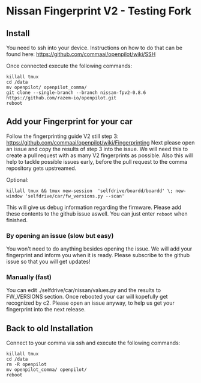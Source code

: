 # Nissan Fingerprint V2 - Testing Fork

## Install
You need to ssh into your device. Instructions on how to do that can be found here: https://github.com/commaai/openpilot/wiki/SSH

Once connected execute the following commands:

```
killall tmux
cd /data
mv openpilot/ openpilot_comma/
git clone --single-branch --branch nissan-fpv2-0.8.6 https://github.com/razem-io/openpilot.git
reboot
```

## Add your Fingerprint for your car

Follow the fingerprinting guide V2 still step 3: https://github.com/commaai/openpilot/wiki/Fingerprinting
Next please open an issue and copy the results of step 3 into the issue. We will need this to create a pull request with as many V2 fingerprints as possible. Also this will help to tackle possible issues early, before the pull request to the comma repository gets upstreamed.

Optional:

```
killall tmux && tmux new-session  'selfdrive/boardd/boardd' \; new-window 'selfdrive/car/fw_versions.py --scan'
```

This will give us debug information regarding the firmware. Please add these contents to the github issue aswell.
You can just enter `reboot` when finished.

### By opening an issue (slow but easy)

You won't need to do anything besides opening the issue. We will add your fingerprint and inform you when it is ready. Please subscribe to the github issue so that you will get updates!

### Manually (fast)

You can edit ./selfdrive/car/nissan/values.py and the results to FW_VERSIONS section. Once rebooted your car will kopefully get recognized by c2. Please open an issue anyway, to help us get your fingerprint into the next release.

## Back to old Installation
Connect to your comma via ssh and execute the following commands:

```
killall tmux
cd /data
rm -R openpilot
mv openpilot_comma/ openpilot/
reboot
```
